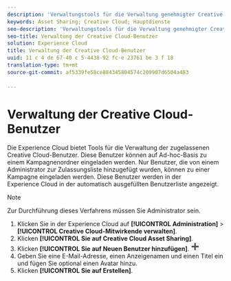 ```yaml
---
description: 'Verwaltungstools für die Verwaltung genehmigter Creative Cloud-Benutzer. '
keywords: Asset Sharing; Creative Cloud; Hauptdienste
seo-description: 'Verwaltungstools für die Verwaltung genehmigter Creative Cloud-Benutzer. '
seo-title: Verwaltung der Creative Cloud-Benutzer
solution: Experience Cloud
title: Verwaltung der Creative Cloud-Benutzer
uuid: 11 c 4 de 67-40 c 5-4438-92 fc-e 23761 be 3 f 18
translation-type: tm+mt
source-git-commit: af5339fe58ce884345804574c209907d6504a483

---
```



# Verwaltung der Creative Cloud-Benutzer

Die Experience Cloud bietet Tools für die Verwaltung der zugelassenen Creative Cloud-Benutzer. Diese Benutzer können auf Ad-hoc-Basis zu einem Kampagnenordner eingeladen werden. Nur Benutzer, die von einem Administrator zur Zulassungsliste hinzugefügt wurden, können zu einer Kampagne eingeladen werden. Diese Benutzer werden in der Experience Cloud in der automatisch ausgefüllten Benutzerliste angezeigt.

>[!NOTE]
>
>Zur Durchführung dieses Verfahrens müssen Sie Administrator sein.

1. Klicken Sie in der Experience Cloud auf **[!UICONTROL Administration]** &gt; **[!UICONTROL Creative Cloud-Mitwirkende verwalten]**.
1. Klicken **[!UICONTROL Sie auf Creative Cloud Asset Sharing]**.
1. Klicken **[!UICONTROL Sie auf Neuen Benutzer hinzufügen]**. ![](assets/mac_add_icon.png)
1. Geben Sie eine E-Mail-Adresse, einen Anzeigenamen und einen Titel ein und fügen Sie optional einen Avatar hinzu.
1. Klicken **[!UICONTROL Sie auf Erstellen]**.
